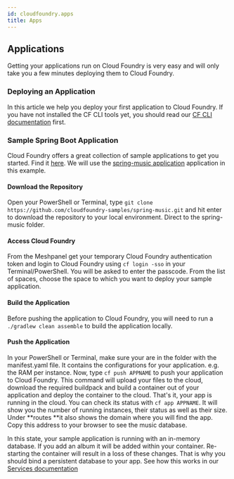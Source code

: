 ```yaml
---
id: cloudfoundry.apps
title: Apps
---
```


## Applications

Getting your applications run on Cloud Foundry is very easy and will only take you a few minutes deploying them to Cloud Foundry.

### Deploying an Application

In this article we help you deploy your first application to Cloud Foundry. If you have not installed the CF CLI tools yet, you should read our [CF CLI documentation](cloudfoundry.cli.md) first.

### Sample Spring Boot Application

Cloud Foundry offers a great collection of sample applications to get you started. Find it [here](https://github.com/cloudfoundry-samples). We will use the [spring-music application](https://github.com/cloudfoundry-samples/spring-music) application in this example.

#### Download the Repository

Open your PowerShell or Terminal, type `git clone https://github.com/cloudfoundry-samples/spring-music.git` and hit enter to download the repository to your local environment. Direct to the spring-music folder.

#### Access Cloud Foundry

From the Meshpanel get your temporary Cloud Foundry authentication token and login to Cloud Foundry using `cf login -sso` in your Terminal/PowerShell. You will be asked to enter the passcode. From the list of spaces, choose the space to which you want to deploy your sample application.

#### Build the Application

Before pushing the application to Cloud Foundry, you will need to run a `./gradlew clean assemble` to build the application locally.

#### Push the Application

In your PowerShell or Terminal, make sure your are in the folder with the manifest.yaml file. It contains the configurations for your application. e.g. the RAM per instance. Now, type `cf push APPNAME` to push your application to Cloud Foundry.  This command will upload your files to the cloud, download the required buildpack and build a container out of your application and deploy the container to the cloud. That's it, your app is running in the cloud. You can check its status with `cf app APPNAME`. It will show you the number of running instances, their status as well as their size. Under **routes **it also shows the domain where you will find the app. Copy this address to your browser to see the music database.

In this state, your sample application is running with an in-memory database. If you add an album it will be added within your container. Re-starting the container will result in a loss of these changes. That is why you should bind a persistent database to your app. See how this works in our [Services documentation](cloudfoundry.services.md)

